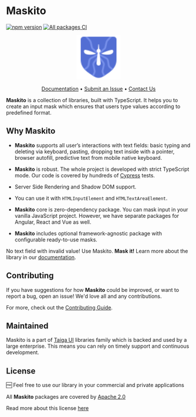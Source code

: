 # Maskito

[![npm version](https://img.shields.io/npm/v/@maskito/core.svg)](https://npmjs.com/package/@maskito/core)
[![All packages CI](https://github.com/taiga-family/maskito/actions/workflows/build.yml/badge.svg?branch=main)](https://github.com/taiga-family/maskito/actions/workflows/build.yml)

<p align="center">
    <img src="projects/demo/src/assets/icons/maskito.svg" alt="Maskito logo" height="120px">
</p>

<p align="center">
    <a href="https://maskito.dev">Documentation</a> •
    <a href="https://github.com/taiga-family/maskito/issues/new/choose">Submit an Issue</a> •
    <a href="https://t.me/taiga_ui/10600">Contact Us</a>
</p>

**Maskito** is a collection of libraries, built with TypeScript. It helps you to create an input mask which ensures that
users type values according to predefined format.

## Why Maskito

- **Maskito** supports all user’s interactions with text fields: basic typing and deleting via keyboard, pasting,
  dropping text inside with a pointer, browser autofill, predictive text from mobile native keyboard.

- **Maskito** is robust. The whole project is developed with strict TypeScript mode. Our code is covered by hundreds of
  [Cypress](https://www.cypress.io) tests.

- Server Side Rendering and Shadow DOM support.

- You can use it with `HTMLInputElement` and `HTMLTextAreaElement`.

- **Maskito** core is zero-dependency package. You can mask input in your vanilla JavaScript project. However, we have
  separate packages for Angular, React and Vue as well.

- **Maskito** includes optional framework-agnostic package with configurable ready-to-use masks.

No text field with invalid value! Use Maskito. **Mask it!** Learn more about the library in our
[documentation](https://maskito.dev).

## Contributing

If you have suggestions for how **Maskito** could be improved, or want to report a bug, open an issue! We'd love all and
any contributions.

For more, check out the [Contributing Guide](CONTRIBUTING.md).

## Maintained

Maskito is a part of [Taiga UI](https://github.com/Tinkoff/taiga-ui) libraries family which is backed and used by a
large enterprise. This means you can rely on timely support and continuous development.

## License

🆓 Feel free to use our library in your commercial and private applications

All **Maskito** packages are covered by [Apache 2.0](/LICENSE)

Read more about this license [here](https://choosealicense.com/licenses/apache-2.0/)
